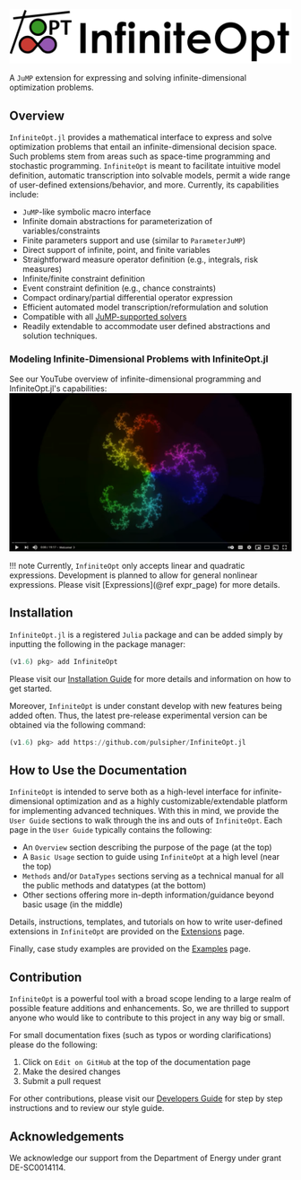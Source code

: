 ![Logo](assets/full_logo.png)

A `JuMP` extension for expressing and solving infinite-dimensional optimization
problems.

## Overview
`InfiniteOpt.jl` provides a mathematical interface to express and solve
optimization problems that entail an infinite-dimensional decision space. Such
problems stem from areas such as space-time programming and
stochastic programming. `InfiniteOpt` is meant to facilitate intuitive model
definition, automatic transcription into solvable models, permit a wide range
of user-defined extensions/behavior, and more. Currently, its capabilities
include:
- `JuMP`-like symbolic macro interface
- Infinite domain abstractions for parameterization of variables/constraints
- Finite parameters support and use (similar to `ParameterJuMP`)
- Direct support of infinite, point, and finite variables
- Straightforward measure operator definition (e.g., integrals, risk measures)
- Infinite/finite constraint definition
- Event constraint definition (e.g., chance constraints)
- Compact ordinary/partial differential operator expression
- Efficient automated model transcription/reformulation and solution
- Compatible with all [JuMP-supported solvers](https://www.juliaopt.org/JuMP.jl/dev/installation/#Getting-Solvers-1)
- Readily extendable to accommodate user defined abstractions and solution techniques.

### Modeling Infinite-Dimensional Problems with InfiniteOpt.jl
See our YouTube overview of infinite-dimensional programming and InfiniteOpt.jl's 
capabilities:
[![youtube](assets/youtube.PNG)](https://www.youtube.com/watch?v=q5ETFLZbxiU "Modeling Infinite-Dimensional Problems with InfiniteOpt.jl")

!!! note
    Currently, `InfiniteOpt` only accepts linear and quadratic expressions.
    Development is planned to allow for general nonlinear expressions. Please
    visit [Expressions](@ref expr_page) for more details.

## Installation
`InfiniteOpt.jl` is a registered `Julia` package and can be added simply by inputting
the following in the package manager:
```julia
(v1.6) pkg> add InfiniteOpt
```
Please visit our [Installation Guide](@ref) for more details and information
on how to get started.

Moreover, `InfiniteOpt` is under constant develop with new features being added often.
Thus, the latest pre-release experimental version can be obtained via the
following command:
```julia
(v1.6) pkg> add https://github.com/pulsipher/InfiniteOpt.jl
```

## How to Use the Documentation
`InfiniteOpt` is intended to serve both as a high-level interface for
infinite-dimensional optimization and as a highly customizable/extendable
platform for implementing advanced techniques. With this in mind, we provide the
`User Guide` sections to walk through the ins and outs of `InfiniteOpt`. Each
page in the `User Guide` typically contains the following:
- An `Overview` section describing the purpose of the page (at the top)
- A `Basic Usage` section to guide using `InfiniteOpt` at a high level (near the top)
- `Methods` and/or `DataTypes` sections serving as a technical manual for all the public methods and datatypes (at the bottom)
- Other sections offering more in-depth information/guidance beyond basic usage (in the middle)

Details, instructions, templates, and tutorials on how to write user-defined
extensions in `InfiniteOpt` are provided on the [Extensions](@ref) page.

Finally, case study examples are provided on the [Examples](@ref) page.

## Contribution
`InfiniteOpt` is a powerful tool with a broad scope lending to a large realm of
possible feature additions and enhancements. So, we are thrilled to support anyone
who would like to contribute to this project in any way big or small.

For small documentation fixes (such as typos or wording clarifications) please
do the following:
1. Click on `Edit on GitHub` at the top of the documentation page
2. Make the desired changes
3. Submit a pull request

For other contributions, please visit our [Developers Guide](@ref) for step by
step instructions and to review our style guide.

## Acknowledgements
We acknowledge our support from the Department of Energy under grant
DE-SC0014114.
